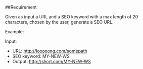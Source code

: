 ##Requirement

Given as input a URL and a SEO keyword with a max length of 20 characters, chosen by the user, generate a SEO URL.

Example:

Input:
- URL: http://looooong.com/somepath
- SEO keyword: MY-NEW-WS
- Output: http://short.com/MY-NEW-WS
